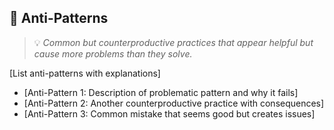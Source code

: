 ## 🚫 Anti-Patterns
> 💡 *Common but counterproductive practices that appear helpful but cause more problems than they solve.*

[List anti-patterns with explanations]

- [Anti-Pattern 1: Description of problematic pattern and why it fails]
- [Anti-Pattern 2: Another counterproductive practice with consequences]
- [Anti-Pattern 3: Common mistake that seems good but creates issues]